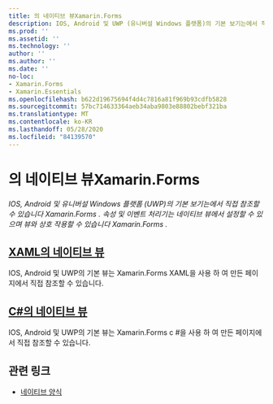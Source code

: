 ```yaml
---
title: 의 네이티브 뷰Xamarin.Forms
description: IOS, Android 및 UWP (유니버설 Windows 플랫폼)의 기본 보기는에서 직접 참조할 수 있으며 Xamarin.Forms 뷰와 상호 작용할 수 있습니다 Xamarin.Forms .
ms.prod: ''
ms.assetid: ''
ms.technology: ''
author: ''
ms.author: ''
ms.date: ''
no-loc:
- Xamarin.Forms
- Xamarin.Essentials
ms.openlocfilehash: b622d19675694f4d4c7816a81f969b93cdfb5828
ms.sourcegitcommit: 57bc714633364aeb34aba9803e88802bebf321ba
ms.translationtype: MT
ms.contentlocale: ko-KR
ms.lasthandoff: 05/28/2020
ms.locfileid: "84139570"
---
```

# <a name="native-views-in-xamarinforms"></a>의 네이티브 뷰Xamarin.Forms

_IOS, Android 및 유니버설 Windows 플랫폼 (UWP)의 기본 보기는에서 직접 참조할 수 있습니다 Xamarin.Forms . 속성 및 이벤트 처리기는 네이티브 뷰에서 설정할 수 있으며 뷰와 상호 작용할 수 있습니다 Xamarin.Forms ._

## <a name="native-views-in-xaml"></a>[XAML의 네이티브 뷰](xaml.md)

IOS, Android 및 UWP의 기본 뷰는 Xamarin.Forms XAML을 사용 하 여 만든 페이지에서 직접 참조할 수 있습니다.

## <a name="native-views-in-c"></a>[C#의 네이티브 뷰](code.md)

IOS, Android 및 UWP의 기본 뷰는 Xamarin.Forms c #을 사용 하 여 만든 페이지에서 직접 참조할 수 있습니다.

## <a name="related-links"></a>관련 링크

- [네이티브 양식](~/xamarin-forms/platform/native-forms.md)

